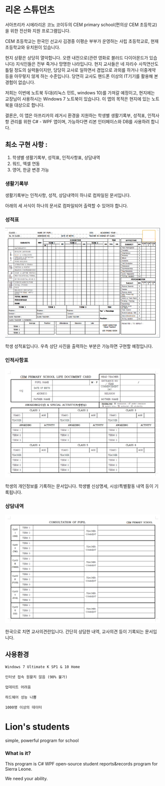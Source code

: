 # 리온 스튜던츠

서아프리카 시에라리온 코노 코이두의 CEM primary school(편의상 CEM 초등학교)을 위한 전산화 지원 프로그램입니다.

CEM 초등학교는 한국인 선교사 김경중 이평순 부부가 운영하는 사립 초등학교로, 현재 초등학교와 유치원이 있습니다.

현지 상황은 상당히 열악합니다. 오랜 내전으로(관련 영화로 블러드 다이아몬드가 있습니다) 지식인들은 전부 죽거나 망명한 나라입니다. 현지 교사들은 네 자리수 사칙연산도 틀릴 정도의 실력들이지만, 당당히 교사로 일하면서 겸업으로 과외를 하거나 이중계약 등을 아무렇지 않게 하는 수준입니다. 당연히 교사도 핸드폰 이상의 IT기기를 활용해 본 경험이 없습니다.

저희는 이번에 노트북 두대(리눅스 민트, windows 10)를 가져갈 예정이고, 현지에는 교장님이 사용하시는 Windows 7 노트북이 있습니다. 이 앱의 목적은 현지에 있는 노트북을 대상으로 합니다.

결론은, 이 앱은 아프리카의 레거시 환경을 지원하는 학생별 생활기록부, 성적표, 인적사항 관리를 위한 C# - WPF 앱이며, 가능하다면 리본 인터페이스와 DB를 사용하려 합니다.

## 최소 구현 사항 :

1. 학생별 생활기록부, 성적표, 인적사항표, 상담내역
2. 워드, 엑셀 연동
3. 영어, 한글 변경 가능

### 생활기록부

생활기록부는 인적사항, 성적, 상담내역이 하나로 컴파일된 문서입니다.

아래의 세 서식이 하나의 문서로 컴파일되어 출력할 수 있어야 합니다.

### 성적표
![텍스트](https://github.com/binaryeast/LionStudent/blob/master/stdreport.png)

학생 성적표입니다. 우측 상단 사진을 출력하는 부분은 가능하면 구현할 예정입니다.

### 인적사항표
![텍스트](https://github.com/binaryeast/LionStudent/blob/master/stdreport2.png)

학생의 개인정보를 기록하는 문서입니다. 학생별 신상명세, 시상/특별활동 내역 등이 기록됩니다.

### 상담내역
![텍스트](https://github.com/binaryeast/LionStudent/blob/master/stdreport3.png)

한국으로 치면 교사의견란입니다. 간단히 상담한 내역, 교사의견 등이 기록되는 문서입니다.

## 사용환경
```
Windows 7 Ultimate K SP1 & 10 Home

인터넷 접속 원활치 않음 (90% 불가)

업데이트 어려움

하드웨어 성능 나쁨

1000명 이상의 데이터
```
# Lion's students

simple, powerful program for school

### What is it?
This program is C# WPF open-source student reports&records program for Sierra Leone.

We need your ability.

